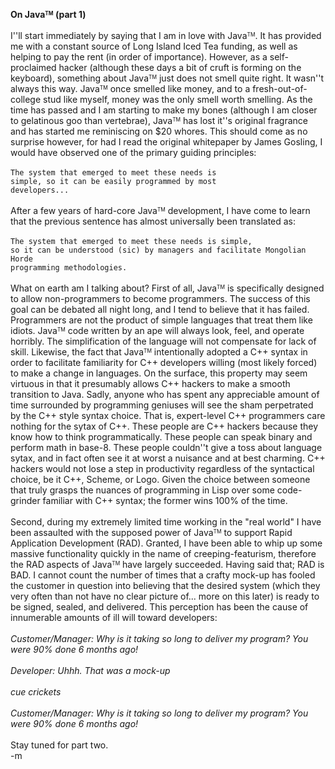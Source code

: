<B>On Java<FONT SIZE=1><SUP>TM</SUP></FONT> (part 1)</B> <BR><BR>I''ll start immediately by saying that I am in love with Java<FONT SIZE=1><SUP>TM</SUP></FONT>. It has provided me with a constant source of Long Island Iced Tea funding, as well as helping to pay the rent (in order of importance). However, as a self-proclaimed hacker (although these days a bit of cruft is forming on the keyboard), something about Java<FONT SIZE=1><SUP>TM</SUP></FONT> just does not smell quite right. It wasn''t always this way. Java<FONT SIZE=1><SUP>TM</SUP></FONT> once smelled like money, and to a fresh-out-of-college stud like myself, money was the only smell worth smelling. As the time has passed and I am starting to make my bones (although I am closer to gelatinous goo than vertebrae), Java<FONT SIZE=1><SUP>TM</SUP></FONT> has lost it''s original fragrance and has started me reminiscing on $20 whores. This should come as no surprise however, for had I read the original whitepaper by James Gosling, I would have observed one of the primary guiding principles:<BR><BR><CODE>The system that emerged to meet these needs is simple, so it can be easily programmed by most developers...</CODE><BR><BR>After a few years of hard-core Java<FONT SIZE=1><SUP>TM</SUP></FONT> development, I have come to learn that the previous sentence has almost universally been translated as:<BR><BR><CODE>The system that emerged to meet these needs is simple, so it can be understood (sic) by managers and facilitate Mongolian Horde programming methodologies.</CODE> <BR><BR>What on earth am I talking about? First of all, Java<FONT SIZE=1><SUP>TM</SUP></FONT> is specifically designed to allow non-programmers to become programmers. The success of this goal can be debated all night long, and I tend to believe that it has failed. Programmers are not the product of simple languages that treat them like idiots. Java<FONT SIZE=1><SUP>TM</SUP></FONT> code written by an ape will always look, feel, and operate horribly. The simplification of the language will not compensate for lack of skill. Likewise, the fact that Java<FONT SIZE=1><SUP>TM</SUP></FONT> intentionally adopted a C++ syntax in order to facilitate familiarity for C++ developers willing (most likely forced) to make a change in languages. On the surface, this property may seem virtuous in that it presumably allows C++ hackers to make a smooth transition to Java. Sadly, anyone who has spent any appreciable amount of time surrounded by programming geniuses will see the sham perpetrated by the C++ style syntax choice. That is, expert-level C++ programmers care nothing for the sytax of C++. These people are C++ hackers because they know how to think programmatically. These people can speak binary and perform math in base-8. These people couldn''t give a toss about language sytax, and in fact often see it at worst a nuisance and at best charming. C++ hackers would not lose a step in productivity regardless of the syntactical choice, be it C++, Scheme, or Logo. Given the choice between someone that truly grasps the nuances of programming in Lisp over some code-grinder familiar with C++ syntax; the former wins 100% of the time.<BR><BR>Second, during my extremely limited time working in the &quot;real world&quot; I have been assaulted with the supposed power of Java<FONT SIZE=1><SUP>TM</SUP></FONT> to support Rapid Application Development (RAD). Granted, I have been able to whip up some massive functionality quickly in the name of creeping-featurism, therefore the RAD aspects of Java<FONT SIZE=1><SUP>TM</SUP></FONT> have largely succeeded. Having said that; RAD is BAD. I cannot count the number of times that a crafty mock-up has fooled the customer in question into believing that the desired system (which they very often than not have no clear picture of... more on this later) is ready to be signed, sealed, and delivered. This perception has been the cause of innumerable amounts of ill will toward developers:<BR><BR><I>Customer/Manager: Why is it taking so long to deliver my program? You were 90% done 6 months ago!<BR><BR>Developer: Uhhh. That was a mock-up<BR><BR>cue crickets<BR><BR>Customer/Manager: Why is it taking so long to deliver my program? You were 90% done 6 months ago!<BR><BR></I>Stay tuned for part two.<br/> -m
